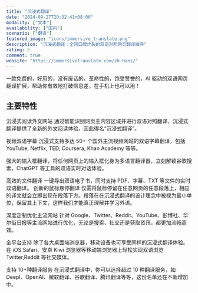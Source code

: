 ```yaml
---
title: "沉浸式翻译"
date: "2024-09-27T20:32:41+08:00"
modality: ["文本"]
availability: ["国内"]
scenario: ["翻译"]
featured_image: "icons/immersive_translate.png"
description: "沉浸式翻译：全网口碑炸裂的双语对照网页翻译插件"
rating: 5
comment: true
website: "https://immersivetranslate.com/zh-Hans/"
---
```


一款免费的，好用的，没有废话的，革命性的，饱受赞誉的，AI 驱动的双语网页翻译扩展，帮助你有效地打破信息差，在手机上也可以用！

## 主要特性

沉浸式阅读外文网站 通过智能识别网页主内容区域并进行双语对照翻译，沉浸式翻译提供了全新的外文阅读体验，因此得名“沉浸式翻译”。

视频双语字幕 沉浸式支持多达 50+ 个国外主流视频网站的双语字幕翻译，包括 YouTube, Netflix, TED, Coursera, Khan Academy 等等。

强大的输入框翻译，将任何网页上的输入框化身为多语言翻译器，立刻解锁谷歌搜索，ChatGPT 等工具的双语实时对话体验。


高效的文件翻译 一键导出双语电子书，同时支持 PDF、字幕、TXT 等文件的实时双语翻译。
创新的鼠标悬停翻译 仅需将鼠标停留在任意网页的任意段落上，相应的译文就会立即出现在段落下方。段落在在沉浸式翻译的设计理念中被视为最小单位，保留其上下文，这样我们才能真正理解并学习外语。

深度定制优化主流网站 针对 Google、Twitter、Reddit、YouTube、彭博社、华尔街日报等主流网站进行优化，无论是搜索、社交还是获取资讯，都更加流畅高效。

全平台支持 除了各大桌面端浏览器，移动设备也可享受同样的沉浸式翻译体验。在 iOS Safari、安卓 Kiwi 浏览器等移动端浏览器上轻松实现双语浏览 Twitter,Reddit 等社交媒体。

支持 10+种翻译服务 在沉浸式翻译中，你可以选择超过 10 种翻译服务，如 Deepl、OpenAI、微软翻译、谷歌翻译、腾讯翻译等等，这份名单还在不断增加中。
